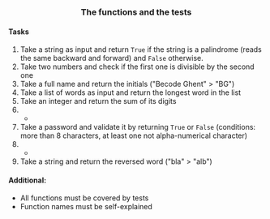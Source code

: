 <h3 align="center">The functions and the tests</h3>

#### Tasks

1. Take a string as input and return `True` if the string is a palindrome (reads the same backward and forward) and `False` otherwise.
2. Take two numbers and check if the first one is divisible by the second one
3. Take a full name and return the initials ("Becode Ghent" > "BG")
4. Take a list of words as input and return the longest word in the list
5. Take an integer and return the sum of its digits
6. -
7. Take a password and validate it by returning `True` or `False` (conditions: more than 8 characters, at least one not alpha-numerical character)
8. -
9. Take a string and return the reversed word ("bla" > "alb")

#### Additional:

- All functions must be covered by tests
- Function names must be self-explained

